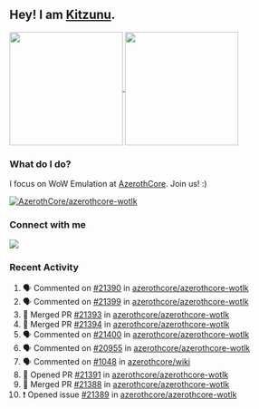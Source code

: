 ## Hey! I am [Kitzunu](https://Github.com/Kitzunu).

<!--
[![Kitzunu's Github stats](https://github-readme-stats.vercel.app/api?username=kitzunu&theme=github_dark&show_icons=true&number_format=long)](https://github.com/Kitzunu)

[![Kitzunu's Language stats](https://github-readme-stats.vercel.app/api/top-langs/?username=Kitzunu&layout=donut&theme=github_dark)](https://github.com/Kitzunu)
-->

<a href="https://github.com/Kitzunu">
  <img height=200 align="center" src="https://github-readme-stats.vercel.app/api?username=kitzunu&theme=github_dark&show_icons=true&number_format=long" />
</a>
<a href="https://github.com/Kitzunu">
  <img height=200 align="center" src="https://github-readme-stats.vercel.app/api/top-langs/?username=Kitzunu&layout=donut&theme=github_dark" />
</a>

### What do I do?

I focus on WoW Emulation at [AzerothCore](https://github.com/AzerothCore). Join us! :)

[![AzerothCore/azerothcore-wotlk](https://github-readme-stats.vercel.app/api/pin/?username=AzerothCore&repo=azerothcore-wotlk&theme=github_dark&show_owner=true)](https://github.com/azerothcore/azerothcore-wotlk)

### Connect with me
[![](https://img.shields.io/badge/AzerothCore%20Discord-Connect%20with%20me!-green)](https://discord.com/invite/gkt4y2x)

### Recent Activity

<!--START_SECTION:activity-->
1. 🗣 Commented on [#21390](https://github.com/azerothcore/azerothcore-wotlk/issues/21390#issuecomment-2651355337) in [azerothcore/azerothcore-wotlk](https://github.com/azerothcore/azerothcore-wotlk)
2. 🗣 Commented on [#21399](https://github.com/azerothcore/azerothcore-wotlk/issues/21399#issuecomment-2651334616) in [azerothcore/azerothcore-wotlk](https://github.com/azerothcore/azerothcore-wotlk)
3. 🎉 Merged PR [#21393](https://github.com/azerothcore/azerothcore-wotlk/pull/21393) in [azerothcore/azerothcore-wotlk](https://github.com/azerothcore/azerothcore-wotlk)
4. 🎉 Merged PR [#21394](https://github.com/azerothcore/azerothcore-wotlk/pull/21394) in [azerothcore/azerothcore-wotlk](https://github.com/azerothcore/azerothcore-wotlk)
5. 🗣 Commented on [#21400](https://github.com/azerothcore/azerothcore-wotlk/pull/21400#issuecomment-2651304256) in [azerothcore/azerothcore-wotlk](https://github.com/azerothcore/azerothcore-wotlk)
6. 🗣 Commented on [#20955](https://github.com/azerothcore/azerothcore-wotlk/pull/20955#issuecomment-2651280630) in [azerothcore/azerothcore-wotlk](https://github.com/azerothcore/azerothcore-wotlk)
7. 🗣 Commented on [#1048](https://github.com/azerothcore/wiki/pull/1048#issuecomment-2650385999) in [azerothcore/wiki](https://github.com/azerothcore/wiki)
8. 💪 Opened PR [#21391](https://github.com/azerothcore/azerothcore-wotlk/pull/21391) in [azerothcore/azerothcore-wotlk](https://github.com/azerothcore/azerothcore-wotlk)
9. 🎉 Merged PR [#21388](https://github.com/azerothcore/azerothcore-wotlk/pull/21388) in [azerothcore/azerothcore-wotlk](https://github.com/azerothcore/azerothcore-wotlk)
10. ❗ Opened issue [#21389](https://github.com/azerothcore/azerothcore-wotlk/issues/21389) in [azerothcore/azerothcore-wotlk](https://github.com/azerothcore/azerothcore-wotlk)
<!--END_SECTION:activity-->
